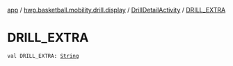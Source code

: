 [app](../../index.md) / [hwp.basketball.mobility.drill.display](../index.md) / [DrillDetailActivity](index.md) / [DRILL_EXTRA](.)

# DRILL_EXTRA

`val DRILL_EXTRA: `[`String`](https://kotlinlang.org/api/latest/jvm/stdlib/kotlin/-string/index.html)